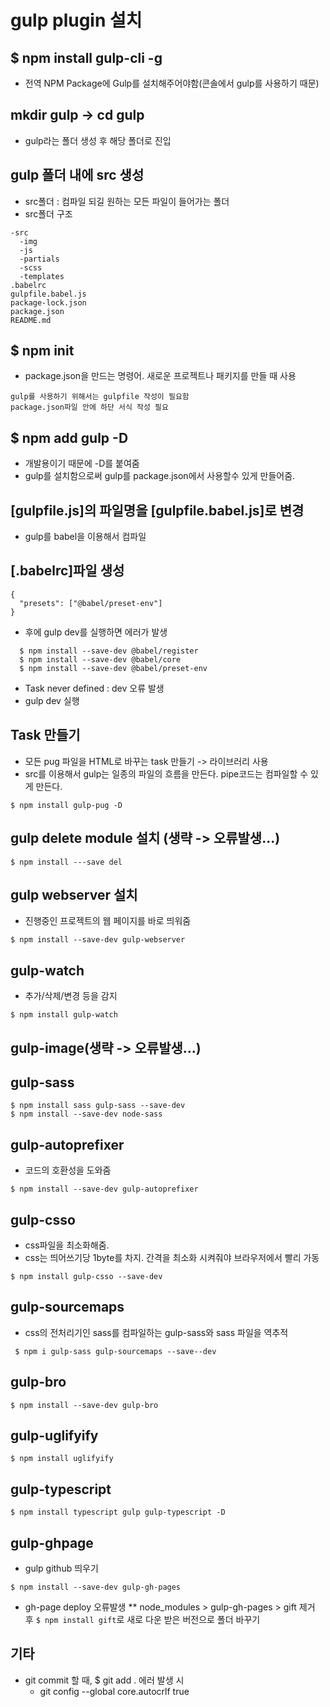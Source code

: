 # gulp plugin 설치

## $ npm install gulp-cli -g
* 전역 NPM Package에 Gulp를 설치해주어야함(콘솔에서 gulp를 사용하기 때문)

## mkdir gulp -> cd gulp
* gulp라는 폴더 생성 후 해당 폴더로 진입

## gulp 폴더 내에 src 생성
* src폴더 : 컴파일 되길 원하는 모든 파일이 들어가는 폴더
* src폴더 구조
~~~
-src
  -img
  -js
  -partials
  -scss
  -templates
.babelrc
gulpfile.babel.js
package-lock.json
package.json
README.md
~~~

## $ npm init
* package.json을 만드는 명령어. 새로운 프로젝트나 패키지를 만들 때 사용
~~~
gulp를 사용하기 위해서는 gulpfile 작성이 필요함
package.json파일 안에 하단 서식 작성 필요
~~~

## $ npm add gulp -D
* 개발용이기 때문에 -D를 붙여줌
* gulp를 설치함으로써 gulp를 package.json에서 사용할수 있게 만들어줌.

## [gulpfile.js]의 파일명을 [gulpfile.babel.js]로 변경
* gulp를 babel을 이용해서 컴파일

## [.babelrc]파일 생성
~~~
{
  "presets": ["@babel/preset-env"]
}
~~~

* 후에 gulp dev를 실행하면 에러가 발생
~~~
  $ npm install --save-dev @babel/register
  $ npm install --save-dev @babel/core
  $ npm install --save-dev @babel/preset-env
~~~
* Task never defined : dev 오류 발생
* gulp dev 실행


## Task 만들기
* 모든 pug 파일을 HTML로 바꾸는 task 만들기 -> 라이브러리 사용
* src를 이용해서 gulp는 일종의 파일의 흐름을 만든다. pipe코드는 컴파일할 수 있게 만든다.
~~~
$ npm install gulp-pug -D
~~~

## gulp delete module 설치 (생략 -> 오류발생...)
~~~
$ npm install ---save del
~~~

## gulp webserver 설치
* 진행중인 프로젝트의 웹 페이지를 바로 띄워줌
~~~
$ npm install --save-dev gulp-webserver
~~~

## gulp-watch
* 추가/삭제/변경 등을 감지
~~~
$ npm install gulp-watch
~~~

## gulp-image(생략 -> 오류발생...)

## gulp-sass
~~~
$ npm install sass gulp-sass --save-dev
$ npm install --save-dev node-sass
~~~

## gulp-autoprefixer
* 코드의 호환성을 도와줌
~~~
$ npm install --save-dev gulp-autoprefixer
~~~

## gulp-csso
* css파일을 최소화해줌.
* css는 띄어쓰기당 1byte를 차지. 간격을 최소화 시켜줘야 브라우저에서 빨리 가동
~~~
$ npm install gulp-csso --save-dev
~~~

## gulp-sourcemaps
* css의 전처리기인 sass를 컴파일하는 gulp-sass와 sass 파일을 역추적
~~~
 $ npm i gulp-sass gulp-sourcemaps --save--dev
~~~

## gulp-bro
~~~
$ npm install --save-dev gulp-bro
~~~

## gulp-uglifyify
~~~
$ npm install uglifyify
~~~

## gulp-typescript
~~~
$ npm install typescript gulp gulp-typescript -D
~~~

## gulp-ghpage
* gulp github 띄우기
~~~
$ npm install --save-dev gulp-gh-pages
~~~

* gh-page deploy 오류발생
** node_modules > gulp-gh-pages > gift 제거 후 `$ npm install gift`로 새로 다운 받은 버전으로 폴더 바꾸기


## 기타
* git commit 할 때, $ git add . 에러 발생 시
  * git config --global core.autocrlf true
